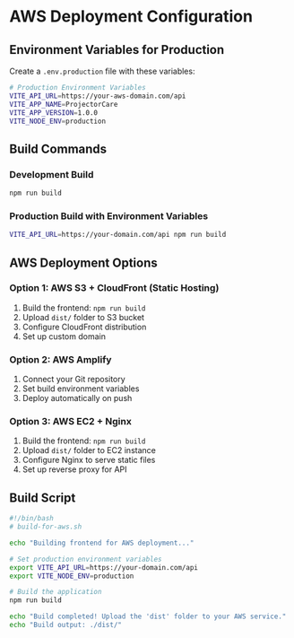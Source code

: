 # AWS Deployment Configuration

## Environment Variables for Production

Create a `.env.production` file with these variables:

```bash
# Production Environment Variables
VITE_API_URL=https://your-aws-domain.com/api
VITE_APP_NAME=ProjectorCare
VITE_APP_VERSION=1.0.0
VITE_NODE_ENV=production
```

## Build Commands

### Development Build
```bash
npm run build
```

### Production Build with Environment Variables
```bash
VITE_API_URL=https://your-domain.com/api npm run build
```

## AWS Deployment Options

### Option 1: AWS S3 + CloudFront (Static Hosting)
1. Build the frontend: `npm run build`
2. Upload `dist/` folder to S3 bucket
3. Configure CloudFront distribution
4. Set up custom domain

### Option 2: AWS Amplify
1. Connect your Git repository
2. Set build environment variables
3. Deploy automatically on push

### Option 3: AWS EC2 + Nginx
1. Build the frontend: `npm run build`
2. Upload `dist/` folder to EC2 instance
3. Configure Nginx to serve static files
4. Set up reverse proxy for API

## Build Script
```bash
#!/bin/bash
# build-for-aws.sh

echo "Building frontend for AWS deployment..."

# Set production environment variables
export VITE_API_URL=https://your-domain.com/api
export VITE_NODE_ENV=production

# Build the application
npm run build

echo "Build completed! Upload the 'dist' folder to your AWS service."
echo "Build output: ./dist/"
```

